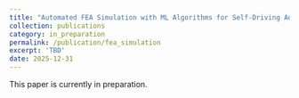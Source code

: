 ```yaml
---
title: "Automated FEA Simulation with ML Algorithms for Self-Driving Additive Manufacturing Labs"
collection: publications
category: in_preparation
permalink: /publication/fea_simulation
excerpt: 'TBD'
date: 2025-12-31
---
```


This paper is currently in preparation.
